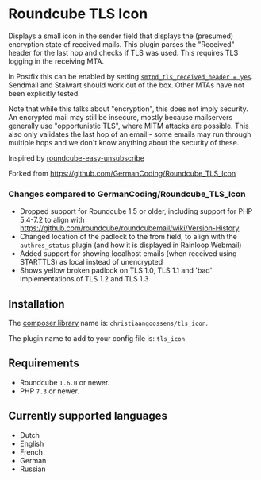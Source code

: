 # Roundcube TLS Icon

Displays a small icon in the sender field that displays the (presumed) encryption state of received mails.
This plugin parses the "Received" header for the last hop and checks if TLS was used. This requires TLS logging in the
receiving MTA.

In Postfix this can be enabled by
setting [`smtpd_tls_received_header = yes`](https://www.postfix.org/postconf.5.html#smtpd_tls_received_header). Sendmail and Stalwart
should work out of the box. Other MTAs have not been explicitly tested.

Note that while this talks about "encryption", this does not imply security. An encrypted mail may still be insecure,
mostly because mailservers generally use  "opportunistic TLS", where MITM attacks are possible.
This also only validates the last hop of an email - some emails may run through multiple hops and we don't know anything
about the security of these.

Inspired by [roundcube-easy-unsubscribe](https://github.com/SS88UK/roundcube-easy-unsubscribe)

Forked from https://github.com/GermanCoding/Roundcube_TLS_Icon

### Changes compared to GermanCoding/Roundcube_TLS_Icon

- Dropped support for Roundcube 1.5 or older, including support for PHP 5.4-7.2 to align with https://github.com/roundcube/roundcubemail/wiki/Version-History
- Changed location of the padlock to the from field, to align with the `authres_status` plugin (and how it is displayed in Rainloop Webmail)
- Added support for showing localhost emails (when received using STARTTLS) as local instead of unencrypted
- Shows yellow broken padlock on TLS 1.0, TLS 1.1 and 'bad' implementations of TLS 1.2 and TLS 1.3

## Installation

The [composer library](https://packagist.org/packages/christiaangoossens/tls_icon) name is: `christiaangoossens/tls_icon`.

The plugin name to add to your config file is: `tls_icon`.

## Requirements

- Roundcube `1.6.0` or newer.
- PHP `7.3` or newer.

## Currently supported languages

- Dutch
- English
- French
- German
- Russian
